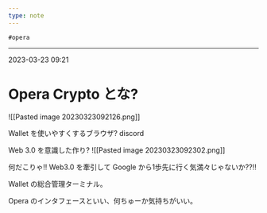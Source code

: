 ```yaml
---
type: note
---
```


	#opera

---
2023-03-23  09:21

# Opera Crypto とな?

![[Pasted image 20230323092126.png]]

Wallet を使いやすくするブラウザ?
discord 

Web 3.0 を意識した作り?
![[Pasted image 20230323092302.png]]

何だこりゃ!!
Web3.0 を牽引して Google から1歩先に行く気満々じゃないか??!!

Wallet の総合管理ターミナル。

Opera のインタフェースといい、何ちゅーか気持ちがいい。

